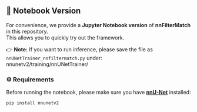 ## 📓 Notebook Version

For convenience, we provide a **Jupyter Notebook version** of **nnFilterMatch** in this repository.  
This allows you to quickly try out the framework.  

👉 **Note:** If you want to run inference, please save the file as  
`nnUNetTrainer_nnfiltermatch.py` under:  
nnunetv2/training/nnUNetTrainer/

### ⚙️ Requirements
Before running the notebook, please make sure you have **[nnU-Net](https://github.com/MIC-DKFZ/nnUNet)** installed:

```bash
pip install nnunetv2

